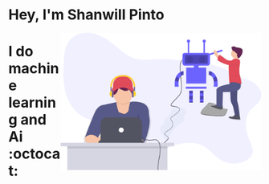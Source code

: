 # __Hey, I'm Shanwill Pinto__
<img src="profile.svg" width="400" align="right">
<h1>I do machine learning and Ai :octocat:</h1>
